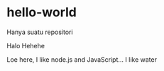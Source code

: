 # hello-world
Hanya suatu repositori

Halo Hehehe

Loe here, 
I like node.js and JavaScript...
I like water
